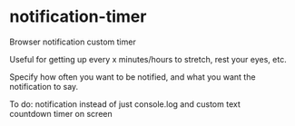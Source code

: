 # notification-timer

Browser notification custom timer

Useful for getting up every x minutes/hours to stretch, rest your eyes, etc.

Specify how often you want to be notified, and what you want the notification to say.

To do:
notification instead of just console.log and custom text
<br>
countdown timer on screen



